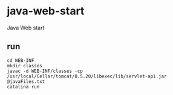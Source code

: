 # java-web-start
Java Web start

## run

    cd WEB-INF
    mkdir classes
    javac -d WEB-INF/classes -cp /usr/local/Cellar/tomcat/8.5.20/libexec/lib/servlet-api.jar @javaFiles.txt
    catalina run
